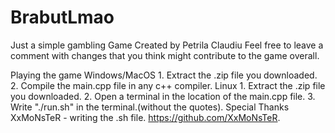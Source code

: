 # BrabutLmao
Just a simple gambling Game
Created by Petrila Claudiu
Feel free to leave a comment with changes that you think might contribute to the game overall.


Playing the game
  Windows/MacOS
    1. Extract the .zip file you downloaded.
    2. Compile the main.cpp file in any c++ compiler.
  Linux
    1. Extract the .zip file you downloaded.
    2. Open a terminal in the location of the main.cpp file.
    3. Write "./run.sh" in the terminal.(without the quotes).
Special Thanks
  XxMoNsTeR - writing the .sh file. https://github.com/XxMoNsTeR.
